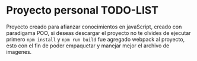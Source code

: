 # Proyecto personal TODO-LIST

Proyecto creado para afianzar conocimientos en javaScript, creado con paradigama POO, si deseas descargar el proyecto no te olvides de ejecutar primero ```npm install``` y ```npm run build``` fue agregado webpack al proyecto, esto con el fin de poder empaquetar y manejar mejor el archivo de imagenes.